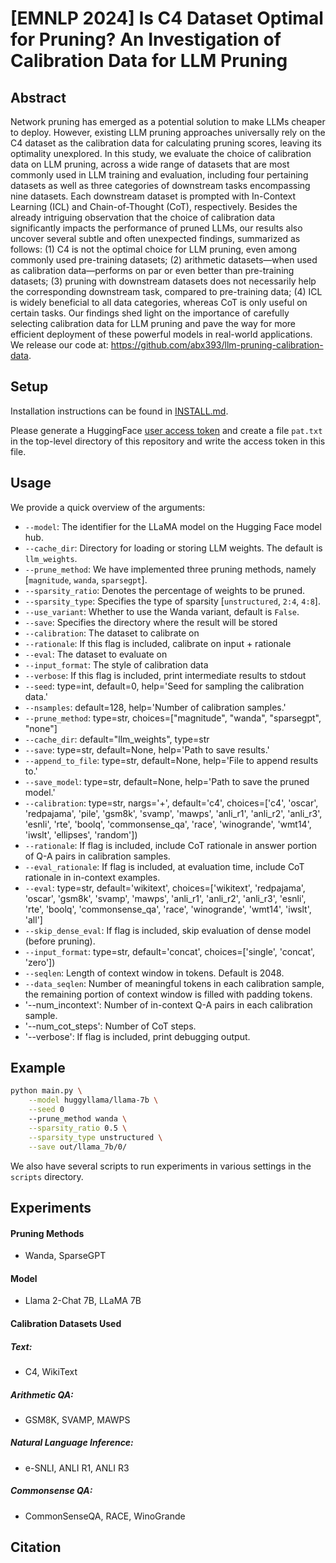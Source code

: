 # [EMNLP 2024] Is C4 Dataset Optimal for Pruning? An Investigation of Calibration Data for LLM Pruning
## Abstract
Network pruning has emerged as a potential solution to make LLMs cheaper to
deploy. However, existing LLM pruning approaches universally rely on the C4
dataset as the calibration data for calculating pruning scores, leaving its
optimality unexplored. In this study, we evaluate the choice of calibration
data on LLM pruning, across a wide range of datasets that are most commonly
used in LLM training and evaluation, including four pertaining datasets as well
as three categories of downstream tasks encompassing nine datasets. Each
downstream dataset is prompted with In-Context Learning (ICL) and
Chain-of-Thought (CoT), respectively. Besides the already intriguing
observation that the choice of calibration data significantly impacts the
performance of pruned LLMs, our results also uncover several subtle and often
unexpected findings, summarized as follows: (1) C4 is not the optimal choice
for LLM pruning, even among commonly used pre-training datasets; (2) arithmetic
datasets—when used as calibration data—performs on par or even better than
pre-training datasets; (3) pruning with downstream datasets does not
necessarily help the corresponding downstream task, compared to pre-training
data; (4) ICL is widely beneficial to all data categories, whereas CoT is only
useful on certain tasks. Our findings shed light on the importance of carefully
selecting calibration data for LLM pruning and pave the way for more efficient
deployment of these powerful models in real-world applications. We release our
code at: https://github.com/abx393/llm-pruning-calibration-data.

## Setup
Installation instructions can be found in [INSTALL.md](INSTALL.md).

Please generate a HuggingFace [user access token](https://huggingface.co/docs/hub/security-tokens)
and create a file `pat.txt` in the top-level directory of this repository and write the access token
in this file.

## Usage
We provide a quick overview of the arguments:  
- `--model`: The identifier for the LLaMA model on the Hugging Face model hub.
- `--cache_dir`: Directory for loading or storing LLM weights. The default is `llm_weights`.
- `--prune_method`: We have implemented three pruning methods, namely [`magnitude`, `wanda`, `sparsegpt`].
- `--sparsity_ratio`: Denotes the percentage of weights to be pruned.
- `--sparsity_type`: Specifies the type of sparsity [`unstructured`, `2:4`, `4:8`].
- `--use_variant`: Whether to use the Wanda variant, default is `False`. 
- `--save`: Specifies the directory where the result will be stored
- `--calibration`: The dataset to calibrate on
- `--rationale`: If this flag is included, calibrate on input + rationale
- `--eval`: The dataset to evaluate on
- `--input_format`: The style of calibration data
- `--verbose`: If this flag is included, print intermediate results to stdout
- `--seed`: type=int, default=0, help='Seed for sampling the calibration data.'
- `--nsamples`: default=128, help='Number of calibration samples.'
- `--prune_method`: type=str, choices=["magnitude", "wanda", "sparsegpt", "none"]
- `--cache_dir`: default="llm_weights", type=str
- `--save`: type=str, default=None, help='Path to save results.'
- `--append_to_file`: type=str, default=None, help='File to append results to.'
- `--save_model`: type=str, default=None, help='Path to save the pruned model.'
- `--calibration`: type=str, nargs='+', default='c4',
            choices=['c4', 'oscar', 'redpajama', 'pile', 'gsm8k', 'svamp', 'mawps', 'anli_r1', 'anli_r2',
                'anli_r3', 'esnli', 'rte', 'boolq', 'commonsense_qa', 'race',
                'winogrande', 'wmt14', 'iwslt', 'ellipses', 'random'])
- `--rationale`: If flag is included, include CoT rationale in answer portion
  of Q-A pairs in calibration samples.
- `--eval_rationale`: If flag is included, at evaluation time, include CoT
  rationale in in-context examples.
- `--eval`: type=str, default='wikitext',
            choices=['wikitext', 'redpajama', 'oscar', 'gsm8k', 'svamp', 'mawps', 'anli_r1',
                'anli_r2', 'anli_r3', 'esnli', 'rte', 'boolq',
                'commonsense_qa', 'race', 'winogrande', 'wmt14', 'iwslt', 'all']
- `--skip_dense_eval`: If flag is included, skip evaluation of dense model
  (before pruning).
- `--input_format`: type=str, default='concat', choices=['single', 'concat', 'zero'])
- `--seqlen`: Length of context window in tokens. Default is 2048.
- `--data_seqlen`: Number of meaningful tokens in each calibration sample, the
  remaining portion of context window is filled with padding tokens.
- '--num_incontext': Number of in-context Q-A pairs in each calibration sample.
- '--num_cot_steps': Number of CoT steps.
- '--verbose': If flag is included, print debugging output.

## Example
```sh
python main.py \
    --model huggyllama/llama-7b \
    --seed 0
    --prune_method wanda \
    --sparsity_ratio 0.5 \
    --sparsity_type unstructured \
    --save out/llama_7b/0/ 
```

We also have several scripts to run experiments in various settings in the
`scripts` directory.

## Experiments
#### Pruning Methods
* Wanda, SparseGPT
#### Model
* Llama 2-Chat 7B, LLaMA 7B

#### Calibration Datasets Used
##### Text:
* C4, WikiText
##### Arithmetic QA:
* GSM8K, SVAMP, MAWPS
##### Natural Language Inference:
* e-SNLI, ANLI R1, ANLI R3
##### Commonsense QA:
* CommonSenseQA, RACE, WinoGrande

## Citation
